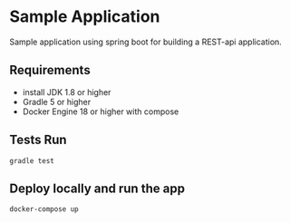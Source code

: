 # Sample Application
Sample application using spring boot for building a REST-api application.

## Requirements
 - install JDK 1.8 or higher
 - Gradle 5 or higher
 - Docker Engine 18 or higher with compose
 
 ## Tests Run
 `gradle test`
 
 ## Deploy locally and run the app
 `docker-compose up`
 
 